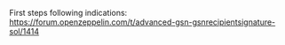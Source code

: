 First steps following indications: https://forum.openzeppelin.com/t/advanced-gsn-gsnrecipientsignature-sol/1414